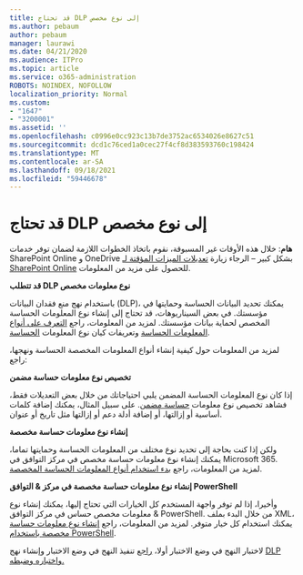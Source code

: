 ```yaml
---
title: قد تحتاج DLP إلى نوع مخصص
ms.author: pebaum
author: pebaum
manager: laurawi
ms.date: 04/21/2020
ms.audience: ITPro
ms.topic: article
ms.service: o365-administration
ROBOTS: NOINDEX, NOFOLLOW
localization_priority: Normal
ms.custom:
- "1647"
- "3200001"
ms.assetid: ''
ms.openlocfilehash: c0996e0cc923c13b7de3752ac6534026e8627c51
ms.sourcegitcommit: dcd1c76ced1a0cec27f4cf8d383593760c198424
ms.translationtype: MT
ms.contentlocale: ar-SA
ms.lasthandoff: 09/18/2021
ms.locfileid: "59446678"
---
```

# <a name="dlp-might-need-a-custom-type"></a>قد تحتاج DLP إلى نوع مخصص

**هام**: خلال هذه الأوقات غير المسبوقة، نقوم باتخاذ الخطوات اللازمة لضمان توفر خدمات SharePoint Online و OneDrive بشكل كبير – الرجاء زيارة [تعديلات الميزات المؤقتة لـ SharePoint Online](https://aka.ms/ODSPAdjustments) للحصول على مزيد من المعلومات.

**قد تتطلب DLP نوع معلومات مخصص**

باستخدام نهج منع فقدان البيانات (DLP)، يمكنك تحديد البيانات الحساسة وحمايتها في مؤسستك. في بعض السيناريوهات، قد تحتاج إلى إنشاء نوع المعلومات الحساسة المخصص لحماية بيانات مؤسستك. لمزيد من المعلومات، راجع [التعرف على أنواع المعلومات الحساسة](https://docs.microsoft.com/microsoft-365/compliance/sensitive-information-type-learn-about) وتعريفات كيان نوع المعلومات [الحساسة](https://docs.microsoft.com/microsoft-365/compliance/sensitive-information-type-entity-definitions).

لمزيد من المعلومات حول كيفية إنشاء أنواع المعلومات المخصصة الحساسة ونهجها، راجع: 

**تخصيص نوع معلومات حساسة مضمن**

إذا كان نوع المعلومات الحساسة المضمن يلبي احتياجاتك من خلال بعض التعديلات فقط، فشاهد تخصيص نوع معلومات [حساسة مضمن](https://docs.microsoft.com/microsoft-365/compliance/customize-a-built-in-sensitive-information-type). على سبيل المثال، يمكنك إضافة كلمات أساسية أو إزالتها، أو إضافة أدلة دعم أو إزالتها مثل تاريخ أو عنوان.

**إنشاء نوع معلومات حساسة مخصصة**

ولكن إذا كنت بحاجة إلى تحديد نوع مختلف من المعلومات الحساسة وحمايتها تماما، يمكنك إنشاء نوع معلومات حساسة مخصص في مركز التوافق في Microsoft 365. لمزيد من المعلومات، راجع [بدء استخدام أنواع المعلومات الحساسة المخصصة](https://docs.microsoft.com/microsoft-365/compliance/customize-a-built-in-sensitive-information-type).

**إنشاء نوع معلومات حساسة مخصصة في مركز & التوافق PowerShell**

وأخيرا، إذا لم توفر واجهة المستخدم كل الخيارات التي تحتاج إليها، يمكنك إنشاء نوع معلومات مخصص حساس في مركز التوافق & PowerShell. من خلال البدء بملف XML، يمكنك استخدام كل خيار متوفر. لمزيد من المعلومات، راجع [إنشاء نوع معلومات حساسة مخصصة باستخدام PowerShell](https://docs.microsoft.com/microsoft-365/compliance/create-a-custom-sensitive-information-type-in-scc-powershell).

لاختبار النهج في وضع الاختبار أولا، [راجع](https://docs.microsoft.com/microsoft-365/compliance/dlp-learn-about-dlp#implement-policy-in-test-mode) تنفيذ النهج في وضع الاختبار وإنشاء نهج [DLP واختباره وضبطه.](https://docs.microsoft.com/microsoft-365/compliance/create-test-tune-dlp-policy) 